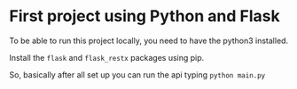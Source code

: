 First project using Python and Flask
=

To be able to run this project locally, you need to have the python3 installed.

Install the ```flask``` and ```flask_restx``` packages using pip.

So, basically after all set up you can run the api typing ```python main.py```